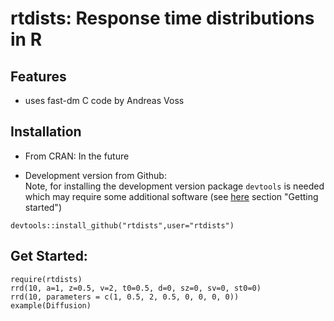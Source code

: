 rtdists: Response time distributions in R
====

## Features

* uses fast-dm C code by Andreas Voss

## Installation

* From CRAN: In the future

* Development version from Github:  
Note, for installing the development version package `devtools` is needed which may require some additional software (see [here](http://r-pkgs.had.co.nz/intro.html) section "Getting started")
```
devtools::install_github("rtdists",user="rtdists")
```

## Get Started:
```
require(rtdists)
rrd(10, a=1, z=0.5, v=2, t0=0.5, d=0, sz=0, sv=0, st0=0)
rrd(10, parameters = c(1, 0.5, 2, 0.5, 0, 0, 0, 0))
example(Diffusion)
```

